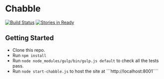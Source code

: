Chabble
==============

[![Build Status](https://travis-ci.org/Harxy/Jschat.svg?branch=master)](https://travis-ci.org/Harxy/Jschat)
[![Stories in Ready](https://badge.waffle.io/Harxy/Jschat.svg?label=ready&title=Ready)](http://waffle.io/Harxy/Jschat)

## Getting Started
* Clone this repo.
* Run ```npm install```
* Run ```node node_modules/gulp/bin/gulp.js default``` to check all the tests pass.
* Run ```node start-chabble.js``` to host the site at ```http://localhost:8001````